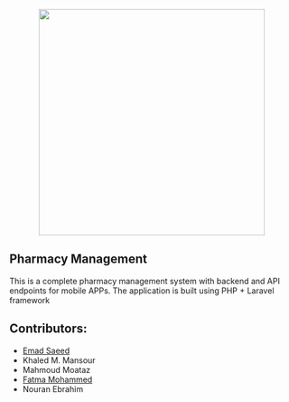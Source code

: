 <p align="center"><img src="https://res.cloudinary.com/dtfbvvkyp/image/upload/v1566331377/laravel-logolockup-cmyk-red.svg" width="400"></p>

## Pharmacy Management
This is a complete pharmacy management system with backend and API endpoints for mobile APPs. 
The application is built using PHP + Laravel framework

## Contributors:
- [Emad Saeed](https://emads3.com)
- Khaled M. Mansour
- Mahmoud Moataz
- [Fatma Mohammed](https://github.com/fatma-mohammed)
- Nouran Ebrahim
